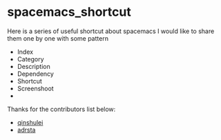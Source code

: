 # spacemacs_shortcut
Here is a series of useful shortcut about spacemacs
I would like to share them one by one with some pattern
- Index
- Category
- Description
- Dependency
- Shortcut
- Screenshoot
-

Thanks for the contributors list below:
- [qinshulei](https://github.com/qinshulei)
- [adrsta](https://github.com/adrsta)

